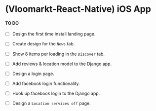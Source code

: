 # (Vloomarkt-React-Native) iOS App


#### TO DO

- [ ] Design the first time install landing page.
- [ ] Create design for the `News` tab.
- [ ] Show 8 items per loading in the `Discover` tab.
- [ ] Add reviews & location model to the Django app.
- [ ] Design a login page.
- [ ] Add facebook login functionality.
- [ ] Hook up facebook login to the Django app.
- [ ] Design a `Location services off` page.

